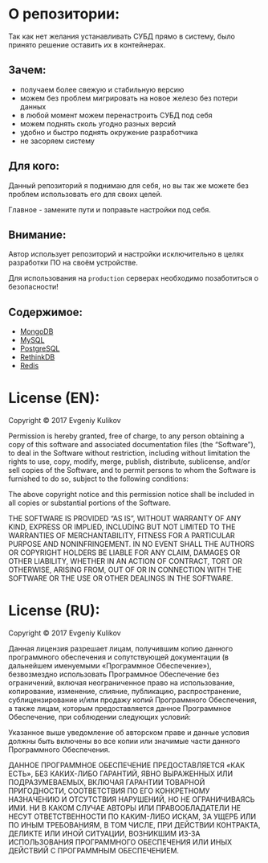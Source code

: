 # О репозитории:

Так как нет желания устанавливать СУБД прямо в систему,
было принято решение оставить их в контейнерах.

## Зачем:

- получаем более свежую и стабильную версию
- можем без проблем мигрировать на новое железо без потери данных
- в любой момент можем перенастроить СУБД под себя
- можем поднять сколь угодно разных версий
- удобно и быстро поднять окружение разработчика
- не засоряем систему

## Для кого:

Данный репозиторий я поднимаю для себя,
но вы так же можете без проблем использовать его для 
своих целей.

Главное - замените пути и поправьте настройки под себя.

## Внимание:

Автор использует репозиторий и настройки исключительно в целях
разработки ПО на своём устройстве.

Для использования на `production` серверах необходимо позаботиться
о безопасности!

## Содержимое:

- [MongoDB](./MongoDB.md) 
- [MySQL](./MySQL.md)
- [PostgreSQL](./PostgreSQL.md)
- [RethinkDB](./RethinkDB.md)
- [Redis](./Redis.md)

# License (EN):

Copyright © 2017 Evgeniy Kulikov

Permission is hereby granted, free of charge, to any person obtaining a copy of this software and associated documentation files (the “Software”), to deal in the Software without restriction, including without limitation the rights to use, copy, modify, merge, publish, distribute, sublicense, and/or sell copies of the Software, and to permit persons to whom the Software is furnished to do so, subject to the following conditions:

The above copyright notice and this permission notice shall be included in all copies or substantial portions of the Software.

THE SOFTWARE IS PROVIDED “AS IS”, WITHOUT WARRANTY OF ANY KIND, EXPRESS OR IMPLIED, INCLUDING BUT NOT LIMITED TO THE WARRANTIES OF MERCHANTABILITY, FITNESS FOR A PARTICULAR PURPOSE AND NONINFRINGEMENT. IN NO EVENT SHALL THE AUTHORS OR COPYRIGHT HOLDERS BE LIABLE FOR ANY CLAIM, DAMAGES OR OTHER LIABILITY, WHETHER IN AN ACTION OF CONTRACT, TORT OR OTHERWISE, ARISING FROM, OUT OF OR IN CONNECTION WITH THE SOFTWARE OR THE USE OR OTHER DEALINGS IN THE SOFTWARE.

# License (RU):

Copyright © 2017 Evgeniy Kulikov

Данная лицензия разрешает лицам, получившим копию данного программного обеспечения и сопутствующей документации (в дальнейшем именуемыми «Программное Обеспечение»), безвозмездно использовать Программное Обеспечение без ограничений, включая неограниченное право на использование, копирование, изменение, слияние, публикацию, распространение, сублицензирование и/или продажу копий Программного Обеспечения, а также лицам, которым предоставляется данное Программное Обеспечение, при соблюдении следующих условий:

Указанное выше уведомление об авторском праве и данные условия должны быть включены во все копии или значимые части данного Программного Обеспечения.

ДАННОЕ ПРОГРАММНОЕ ОБЕСПЕЧЕНИЕ ПРЕДОСТАВЛЯЕТСЯ «КАК ЕСТЬ», БЕЗ КАКИХ-ЛИБО ГАРАНТИЙ, ЯВНО ВЫРАЖЕННЫХ ИЛИ ПОДРАЗУМЕВАЕМЫХ, ВКЛЮЧАЯ ГАРАНТИИ ТОВАРНОЙ ПРИГОДНОСТИ, СООТВЕТСТВИЯ ПО ЕГО КОНКРЕТНОМУ НАЗНАЧЕНИЮ И ОТСУТСТВИЯ НАРУШЕНИЙ, НО НЕ ОГРАНИЧИВАЯСЬ ИМИ. НИ В КАКОМ СЛУЧАЕ АВТОРЫ ИЛИ ПРАВООБЛАДАТЕЛИ НЕ НЕСУТ ОТВЕТСТВЕННОСТИ ПО КАКИМ-ЛИБО ИСКАМ, ЗА УЩЕРБ ИЛИ ПО ИНЫМ ТРЕБОВАНИЯМ, В ТОМ ЧИСЛЕ, ПРИ ДЕЙСТВИИ КОНТРАКТА, ДЕЛИКТЕ ИЛИ ИНОЙ СИТУАЦИИ, ВОЗНИКШИМ ИЗ-ЗА ИСПОЛЬЗОВАНИЯ ПРОГРАММНОГО ОБЕСПЕЧЕНИЯ ИЛИ ИНЫХ ДЕЙСТВИЙ С ПРОГРАММНЫМ ОБЕСПЕЧЕНИЕМ.